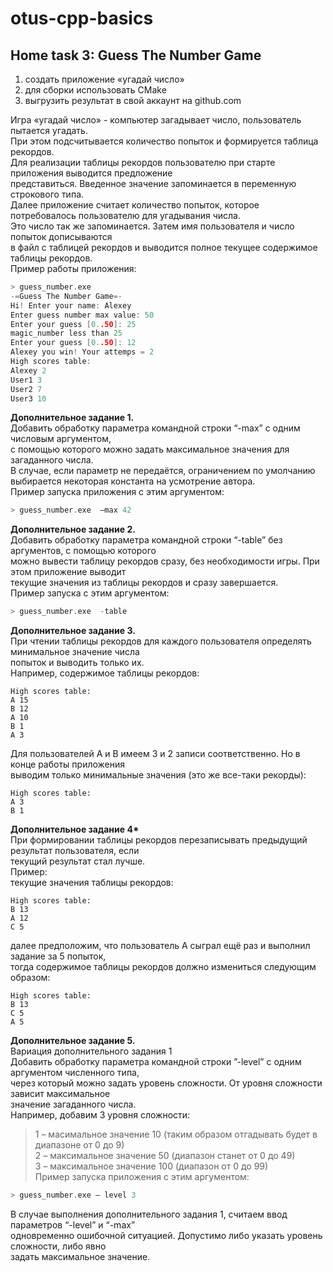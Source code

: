 # otus-cpp-basics
## Home task 3: Guess The Number Game
1. создать приложение «угадай число»
2. для сборки использовать CMake
3. выгрузить результат в свой аккаунт на github.com

Игра «угадай число» - компьютер загадывает число, пользователь пытается угадать.<br>
При этом подсчитывается количество попыток и формируется таблица рекордов.<br>
Для реализации таблицы рекордов пользователю при старте приложения выводится предложение<br>
представиться. Введенное значение запоминается в переменную строкового типа.<br>
Далее приложение считает количество попыток, которое потребовалось пользователю для угадывания числа.<br>
Это число так же запоминается. Затем имя пользователя и число попыток дописываются<br>
в файл с таблицей рекордов и выводится полное текущее содержимое таблицы рекордов.<br>
Пример работы приложения:<br>
```C++
> guess_number.exe 
-=Guess The Number Game=-
Hi! Enter your name: Alexey
Enter guess number max value: 50
Enter your guess [0..50]: 25
magic_number less than 25
Enter your guess [0..50]: 12
Alexey you win! Your attemps = 2
High scores table:
Alexey 2
User1 3
User2 7
User3 10
```
<b>Дополнительное задание 1.</b><br> 
Добавить обработку параметра командной строки “-max” с одним числовым аргументом,<br>
с помощью которого можно задать максимальное значения для загаданного числа.<br>
В случае, если параметр не передаётся, ограничением по умолчанию<br>
выбирается некоторая константа на усмотрение автора.<br>
Пример запуска приложения с этим аргументом:<br>
```C++
> guess_number.exe  –max 42
``` 
<b>Дополнительное задание 2.</b><br>
Добавить обработку параметра командной строки “-table” без аргументов, с помощью которого<br>
можно вывести таблицу рекордов сразу, без необходимости игры. При этом приложение выводит<br>
текущие значения из таблицы рекордов и сразу завершается.<br>
Пример запуска с этим аргументом:<br>
```C++
> guess_number.exe  -table
```
<b>Дополнительное задание 3.</b><br>
При чтении таблицы рекордов для каждого пользователя определять минимальное значение числа<br>
попыток и выводить только их.<br>
Например, содержимое таблицы рекордов:
```
High scores table:
A 15
B 12
A 10
B 1
A 3
```
Для пользователей A и B имеем 3 и 2 записи соответственно. Но в конце работы приложения<br>
выводим только минимальные значения (это же все-таки рекорды):<br>
```
High scores table:
A 3
B 1
```
<b>Дополнительное задание 4*</b><br>
При формировании таблицы рекордов перезаписывать предыдущий результат пользователя, если<br>
текущий результат стал лучше.<br>
Пример:<br>
текущие значения таблицы рекордов:
```
High scores table:
B 13
A 12
C 5
```
далее предположим, что пользователь A сыграл ещё раз и выполнил задание за 5 попыток,<br>
тогда содержимое таблицы рекордов должно измениться следующим образом:<br>
```
High scores table:
B 13
C 5
A 5
```
<b>Дополнительное задание 5.</b><br>
Вариация дополнительного задания 1<br>
Добавить обработку параметра командной строки ”-level” с одним аргументом численного типа,<br>
через который можно задать уровень сложности. От уровня сложности зависит максимальное<br>
значение загаданного числа.<br>
Например, добавим 3 уровня сложности:<br>
>1 – масимальное значение 10 (таким образом отгадывать будет в диапазоне от 0 до 9)<br>
>2 – максимальное значение 50 (диапазон станет от 0 до 49)<br>
>3 – максимальное значение 100 (диапазон от 0 до 99)<br>
Пример запуска приложения с этим аргументом:
```C++
> guess_number.exe – level 3
```
В случае выполнения дополнительного задания 1, считаем ввод параметров “-level” и “-max”<br>
одновременно ошибочной ситуацией. Допустимо либо указать уровень сложности, либо явно<br>
задать максимальное значение.<br>
